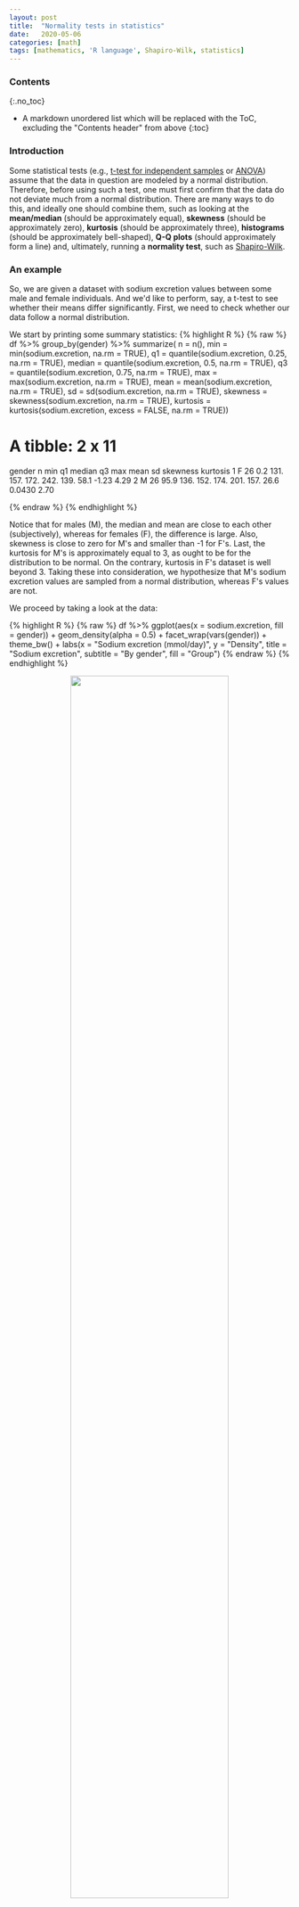 ```yaml
---
layout: post
title:  "Normality tests in statistics"
date:   2020-05-06
categories: [math]
tags: [mathematics, 'R language', Shapiro-Wilk, statistics]
---
```


### Contents
{:.no_toc}

* A markdown unordered list which will be replaced with the ToC, excluding the "Contents header" from above
{:toc}

### Introduction
Some statistical tests (e.g., [t-test for independent samples](https://en.wikipedia.org/wiki/Student%27s_t-test) or [ANOVA](https://en.wikipedia.org/wiki/Analysis_of_variance)) assume that the data in question are modeled by a normal distribution. Therefore, before using such a test, one must first confirm that the data do not deviate much from a normal distribution. There are many ways to do this, and ideally one should combine them, such as looking at the **mean/median** (should be approximately equal), **skewness** (should be approximately zero), **kurtosis** (should be approximately three), **histograms** (should be approximately bell-shaped), **Q-Q plots** (should approximately form a line)  and, ultimately, running a **normality test**, such as [Shapiro-Wilk](https://en.wikipedia.org/wiki/Shapiro%E2%80%93Wilk_test).

### An example
So, we are given a dataset with sodium excretion values between some male and female individuals. And we'd like to perform, say, a t-test to see whether their means differ significantly. First, we need to check whether our data follow a normal distribution.

We start by printing some summary statistics:
{% highlight R %}
{% raw %}
df %>%
  group_by(gender) %>%
  summarize(
    n = n(),
    min = min(sodium.excretion, na.rm = TRUE),
    q1 = quantile(sodium.excretion, 0.25, na.rm = TRUE),
    median = quantile(sodium.excretion, 0.5, na.rm = TRUE),
    q3 = quantile(sodium.excretion, 0.75, na.rm = TRUE),
    max = max(sodium.excretion, na.rm = TRUE),
    mean = mean(sodium.excretion, na.rm = TRUE),
    sd = sd(sodium.excretion, na.rm = TRUE),
    skewness = skewness(sodium.excretion, na.rm = TRUE),
    kurtosis = kurtosis(sodium.excretion, excess = FALSE, na.rm = TRUE))

# A tibble: 2 x 11
  gender     n   min    q1 median    q3   max  mean    sd skewness kurtosis
  <chr>  <int> <dbl> <dbl>  <dbl> <dbl> <dbl> <dbl> <dbl>    <dbl>    <dbl>
1 F         26   0.2  131.   157.  172.  242.  139.  58.1  -1.23       4.29 
2 M         26  95.9  136.   152.  174.  201.  157.  26.6   0.0430     2.70
>
{% endraw %}
{% endhighlight %}
   
Notice that for males (M), the median and mean are close to each other (subjectively), whereas for females (F), the difference is large. Also, skewness is close to zero for M's and smaller than -1 for F's. Last, the kurtosis for M's is approximately equal to 3, as ought to be for the distribution to be normal. On the contrary, kurtosis in F's dataset is well beyond 3. Taking these into consideration, we hypothesize that M's sodium excretion values are sampled from a normal distribution, whereas F's values are not.

We proceed by taking a look at the data:

{% highlight R %}
{% raw %}
df %>%
    ggplot(aes(x = sodium.excretion, fill = gender)) +
    geom_density(alpha = 0.5) + facet_wrap(vars(gender)) +
    theme_bw() +
    labs(x = "Sodium excretion (mmol/day)", y = "Density",
         title = "Sodium excretion",
         subtitle = "By gender", fill = "Group")
{% endraw %}
{% endhighlight %}

<p align="center">
 <img style="width: 75%; height: 75%" src="{{ site.url }}/images/hist_normality.png">
</p>

The curve of sodium excretion in male individuals is what you'd expect for an histogram of small sample size, more or less. The curve of the females, though, has some fat tail at the left. That's a hint that perhaps it deviates from normality. Let's take a look at the Q-Q plots broken down by the gender factor variable:

{% highlight R %}
{% raw %}
df %>%
  ggplot(aes(sample = sodium.excretion, col = gender)) +
  stat_qq() + stat_qq_line() +
  labs(x = "Theoretical Quantiles", y = "Sample Quantiles", col = "Gender") +
  theme_bw()
{% endraw %}
{% endhighlight %}

<p align="center">
 <img style="width: 75%; height: 75%" src="{{ site.url }}/images/qqplot_normality.png">
</p>

Consistent with whatever have seen so far, the data points of the males Q-Q plot fall into a straight line. On the other hand, in females, the data points deviate a lot at the tail. 

The final step is to actually run a normality test, such as Shapiro-Wilk's:

{% highlight R %}
{% raw %}
df %>%
  group_by(gender) %>%
  shapiro_test(sodium.excretion)

# A tibble: 2 x 4
  gender variable         statistic       p
  <chr>  <chr>                <dbl>   <dbl>
1 F      sodium.excretion     0.847 0.00123
2 M      sodium.excretion     0.947 0.200  
> 
{% endraw %}
{% endhighlight %}

The results are consonant with our previous findings. The p-value of the Shapiro-Wilk test in the females group is $$\text{p} = 0.00123$$, whereas for the males is $$p = 0.2$$. Therefore, assuming a confidence level $$a = 0.05$$, we reject the null hypothesis for the females (i.e., that data are normally distributed) and accept it for the males' group (i.e., data are normally distributed). This was a pretty straightforward example, **but what happens when plots and Shapiro-Wilk test disagree?**

### Disagreement between plots and Shapiro-Wilk test
So, what happens when the plots say that the data aren't normally distributed, but Shapiro-Wilk test disagree? Or vice versa?

For *small sample sizes*, the histograms rarely resemble the shape of a normal distribution, and that's fine. As soon as one increases the sample size, the shape of the distribution converges to that of the underlying distribution. On the other hand, the Shapiro-Wilk test correctly implies normality, as you can see in the p-values of the following plot.

<p align="center">
<img style="width: 80%; height: 80%" src="{{ site.url }}/images/shapiro1.png" alt="Shapiro Wilk test">
</p>

Here is the *R* code that generates the above plots:
{% highlight R %}
{% raw %}
################################################################################
#                                 NORMAL DISTRIBUTION
################################################################################
plot_sample <- function(sample_size) {
    sample_dist <- rnorm(sample_size, mean = 0, sd = 1)
    sp <- shapiro.test(sample_dist)
    par(ps = 10)
    hist(sample_dist, xlab = "x",
        main = sprintf("Sample size = %d\nShapiro p-value = %.3f",
                       sample_size, sp$p.value),
        col = "steelblue", border = "white", prob = T)
    lines(density(sample_dist), col = "red")
}
par(mfrow = c(2, 2))
lapply(c(30, 50, 200, 5000), plot_sample)
{% endraw %}
{% endhighlight %}

Shapiro-Wilk test begins to behave in a problematic manner when the *sample size is large*. In the following plots, I've fixed the sample size equal to 5000 (this is the largest allowed value for R's `shapiro.test()` anyway). Notice how the test rejects normality even for *slightly skewed normal distributions*. On the other hand, histograms look pretty good!

<p align="center">
<img style="width: 80%; height: 80%" src="{{ site.url }}/images/shapiro2.png" alt="Shapiro Wilk test">
</p>

And the *R* code:
{% highlight R %}
{% raw %}
################################################################################
#                             SKEWED NORMAL DISTRIBUTION
################################################################################
library(fGarch)

plot_sample2 <- function(skewness_param) {
    N <- 5000
    sample_dist <- rsnorm(n = N, mean = 0, sd = 1, xi = skewness_param)
    sp <- shapiro.test(sample_dist)
    par(ps = 10)
    hist(sample_dist, xlab = "x",
        main = sprintf("Skewness = %.2f\nShapiro p-value = %.5f",
                       skewness_param, sp$p.value),
        col = "steelblue", border = "white", prob = T)
    lines(density(sample_dist), col = "red")
}
par(mfrow = c(2, 2))
lapply(c(1, 1.05, 1.1, 1.15), plot_sample2)
{% endraw %}
{% endhighlight %}

So, the rule of thumb I follow is this: if histograms and Shapiro-Wilk disagree, for small sample size, I go with Shapiro-Wilk (of course, I consider mean/median, etc.). For a large sample size, though, I go with the histograms.
